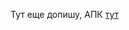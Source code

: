 Тут еще допишу, АПК [тут](https://github.com/Gleb-max/TodoListYandexSchool/blob/develop/app/build/intermediates/apk/debug/app-debug.apk)